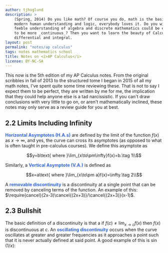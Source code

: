 ```yaml
---
author: tjhoglund
description: >
    (Spring, 2014) Do you like math? Of course you do, math is the basis of
    modern human understanding and logic, everybody loves it. Do you wish your
    feeble understanding of algebra and discrete mathematics could be expanded
    to be more _continuous_? Then you want to learn the beauty of Calculus, both
    differential and integral.
layout: post
permalink: "notes/ap calculus"
tags: notes mathematics school
title: Notes on <i>AP Calculus</i>
license: BY-NC-SA
---
```


<style>
    strong {color:#36d;}
</style>
<script src="https://phene.co/graph/graph.js"></script>

This now is the 5th edition of my AP Calculus notes. From the original scribbles
in fall of 2013 to the structured tome I began in 2015 of all my math notes,
I've spent quite some time reviewing these. That is not to say I expect them to
be perfect, they are written by me for me, the implication that they could help
anyone else is a tad narcissistic. If you can't draw conclusions with very
little to go on, or aren't mathematically inclined, these notes may only serve
as a review guide for you at best.


## 2.2 Limits Including Infinity

**Horizontal Asymptotes (H.A.s)** are defined by the limit of the function
$f(x)$ as $x\to\infty$, and yes, the curve can cross its asymptotes (as opposed
to what is often taught in pre-calculus courses). We define this asymptote as

$$y=b\text{ where }\lim_{x\to\pm\infty}f(x)=b.\tag 1\\$$

Similarly, a **Vertical Asymptote (V.A.)** is defined as

$$x=a\text{ where }\lim_{x\to\pm a}f(x)=\infty.\tag 2\\$$

A **removable discontinuity** is a discontinuity at a single point that can be
removed by canceling terms of the function. An example of this:
$\require{cancel}(2x-3)\cancel{(2x+3)}/\cancel{(2x+3)}(x-1)$.


## 2.3 Bullshit

The basic definition of a discontinuity is that a if $f(c)\neq\lim_{x\to c}f(x)$
then $f(x)$ is discontinuous at $c$. An **oscillating discontinuity** occurs
when the curve oscillates at greater and greater frequencies as it approaches a
point such that it is never actually defined at said point. A good example of
this is $\sin(1/x)$:

<canvas id="graph-1" style="width:100%;height:300px;"></canvas>
<script>
    var graph1 = document.getElementById("graph-1"),
        rect = graph1.getBoundingClientRect();
    graph1.width = rect.width;
    graph1.height= rect.height;
    var ctx = graph1.getContext("2d");
    Graphene.graph.render(
        ctx,x=>Math.sin(1/x),
        {axisRangeX:[-Math.PI,Math.PI],tickCountX:64,extendRateX:4,labelRateX:8,
         axisRangeY:[-1.5,1.5],labelFont:"11pt 'Lora'",color:"#3366dd"}
    );
</script>
